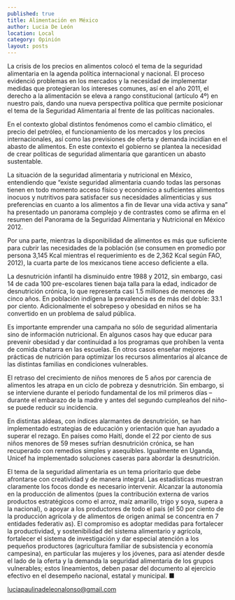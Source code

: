 ```yaml
---
published: true
title: Alimentación en México
author: Lucia De León
location: Local
category: Opinión
layout: posts
---
```


La crisis de los precios en alimentos colocó el tema de la seguridad alimentaria en la agenda política internacional y nacional. El proceso evidenció problemas en los mercados y la necesidad de implementar medidas que protegieran los intereses comunes, así en el año 2011, el derecho a la alimentación se eleva a rango constitucional (artículo 4º) en nuestro país, dando una nueva perspectiva política que permite posicionar el tema de la Seguridad Alimentaria al frente de las políticas nacionales.

En el contexto global distintos fenómenos como el cambio climático, el precio del petróleo, el funcionamiento de los mercados y los precios internacionales, así como las previsiones de oferta y demanda incidían en el abasto de alimentos. En este contexto el gobierno se plantea la necesidad de crear políticas de seguridad alimentaria que garanticen un abasto sustentable.

La situación de la seguridad alimentaria y nutricional en México, entendiendo que “existe  seguridad alimentaria cuando todas las personas tienen en todo momento acceso físico y económico a suficientes alimentos inocuos y nutritivos para satisfacer sus necesidades alimenticias y sus preferencias en cuanto a los alimentos a fin de llevar una vida activa y sana” ha presentado un panorama complejo y de contrastes como se afirma en el resumen del  Panorama de la Seguridad Alimentaria y Nutricional en México 2012.

Por una parte, mientras la disponibilidad de alimentos es más que suficiente para cubrir las necesidades de la población (se consumen en promedio por persona 3,145 Kcal mientras el requerimiento es de 2,362 Kcal según FAO, 2012), la cuarta parte de los mexicanos tiene acceso deficiente a ella. 

La desnutrición infantil ha disminuido entre 1988 y 2012, sin embargo, casi 14 de cada 100 pre-escolares tienen baja talla para la edad, indicador de desnutrición crónica, lo que representa casi 1.5 millones de menores  de cinco años.  En población indígena la prevalencia es de más del doble: 33.1 por ciento. Adicionalmente el sobrepeso y obesidad en niños se ha convertido en un problema de salud pública.

Es importante emprender una campaña no sólo de seguridad alimentaria sino de información nutricional. En algunos casos hay que educar para prevenir obesidad y dar continuidad a los programas que prohíben la venta de comida chatarra en las escuelas. En otros casos enseñar mejores prácticas de nutrición para optimizar los recursos alimentarios al alcance de las distintas familias en condiciones vulnerables. 

El retraso del crecimiento de niños menores de 5 años por carencia de alimentos les atrapa en un ciclo de pobreza y desnutrición. Sin embargo, si se interviene durante el periodo fundamental de los mil primeros días –durante el embarazo de la madre y antes del segundo cumpleaños del niño- se puede reducir su incidencia.

En distintas aldeas, con índices alarmantes de desnutrición, se han implementado estrategias de educación y orientación que han ayudado a superar el rezago. En países como Haití, donde el 22 por ciento de sus niños menores de 59 meses sufrían desnutrición crónica, se han recuperado con remedios simples y asequibles. Igualmente en Uganda, Unicef ha implementado soluciones caseras para abordar la desnutrición.

El tema de la seguridad alimentaria es un tema prioritario que debe afrontarse con creatividad y de manera integral. Las estadísticas muestran claramente los focos donde es necesario intervenir. Alcanzar la autonomía en la producción de alimentos (pues la contribución externa de varios productos estratégicos como el arroz, maíz amarillo, trigo y soya,  supera a la nacional), o apoyar a los productores de todo el país (el 50 por ciento de la producción agrícola y de alimentos de origen animal se concentra en 7 entidades federativ
as).
El compromiso es adoptar medidas para fortalecer la productividad, y sostenibilidad  del sistema alimentario y agrícola, fortalecer el sistema de investigación y dar especial atención a los pequeños productores (agricultura familiar de subsistencia y economía campesina), en particular las mujeres y los jóvenes, para así atender desde el lado de la oferta y la demanda  la seguridad alimentaria de los grupos vulnerables; estos lineamientos, deben pasar del documento al ejercicio efectivo en el desempeño nacional, estatal y municipal. ■

luciapaulinadeleonalonso@gmail.com
